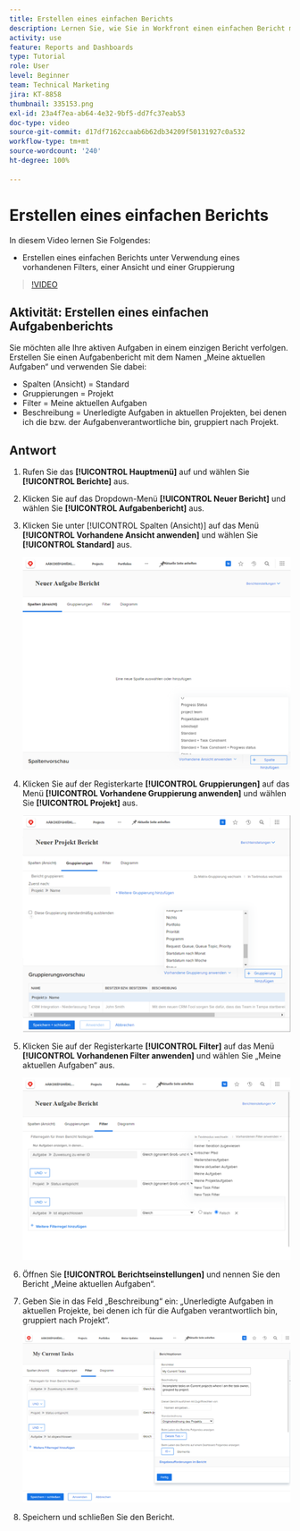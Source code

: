 ```yaml
---
title: Erstellen eines einfachen Berichts
description: Lernen Sie, wie Sie in Workfront einen einfachen Bericht mit einem vorhandenen Filter, einer Ansicht und einer Gruppierung erstellen.
activity: use
feature: Reports and Dashboards
type: Tutorial
role: User
level: Beginner
team: Technical Marketing
jira: KT-8858
thumbnail: 335153.png
exl-id: 23a4f7ea-ab64-4e32-9bf5-dd7fc37eab53
doc-type: video
source-git-commit: d17df7162ccaab6b62db34209f50131927c0a532
workflow-type: tm+mt
source-wordcount: '240'
ht-degree: 100%

---
```


# Erstellen eines einfachen Berichts

In diesem Video lernen Sie Folgendes:

* Erstellen eines einfachen Berichts unter Verwendung eines vorhandenen Filters, einer Ansicht und einer Gruppierung

>[!VIDEO](https://video.tv.adobe.com/v/335153/?quality=12&learn=on&enablevpops)

## Aktivität: Erstellen eines einfachen Aufgabenberichts

Sie möchten alle Ihre aktiven Aufgaben in einem einzigen Bericht verfolgen. Erstellen Sie einen Aufgabenbericht mit dem Namen „Meine aktuellen Aufgaben“ und verwenden Sie dabei:

* Spalten (Ansicht) = Standard
* Gruppierungen = Projekt
* Filter = Meine aktuellen Aufgaben
* Beschreibung = Unerledigte Aufgaben in aktuellen Projekten, bei denen ich die bzw. der Aufgabenverantwortliche bin, gruppiert nach Projekt.

## Antwort

1. Rufen Sie das **[!UICONTROL Hauptmenü]** auf und wählen Sie **[!UICONTROL Berichte]** aus.
1. Klicken Sie auf das Dropdown-Menü **[!UICONTROL Neuer Bericht]** und wählen Sie **[!UICONTROL Aufgabenbericht]** aus.
1. Klicken Sie unter [!UICONTROL Spalten (Ansicht)] auf das Menü **[!UICONTROL Vorhandene Ansicht anwenden]** und wählen Sie **[!UICONTROL Standard]** aus.

   ![Ein Screenshot des Bildschirms zum Erstellen von Spalten in einem Aufgabenbericht](assets/simple-task-report-columns.png)

1. Klicken Sie auf der Registerkarte **[!UICONTROL Gruppierungen]** auf das Menü **[!UICONTROL Vorhandene Gruppierung anwenden]** und wählen Sie **[!UICONTROL Projekt]** aus.

   ![Ein Screenshot des Bildschirms zum Erstellen von Gruppierungen in einem Aufgabenbericht](assets/simple-task-report-groupings.png)

1. Klicken Sie auf der Registerkarte **[!UICONTROL Filter]** auf das Menü **[!UICONTROL Vorhandenen Filter anwenden]** und wählen Sie „Meine aktuellen Aufgaben“ aus.

   ![Ein Screenshot des Bildschirms zum Erstellen von Filtern in einem Aufgabenbericht](assets/simple-task-report-filters.png)

1. Öffnen Sie **[!UICONTROL Berichtseinstellungen]** und nennen Sie den Bericht „Meine aktuellen Aufgaben“.
1. Geben Sie in das Feld „Beschreibung“ ein: „Unerledigte
Aufgaben in aktuellen Projekte, bei denen ich für die 
Aufgaben verantwortlich bin, gruppiert nach Projekt“.

   ![Ein Screenshot des Bildschirms mit den Berichtseinstellungen in einem Aufgabenbericht](assets/simple-task-report-report-settings.png)

1. Speichern und schließen Sie den Bericht.
